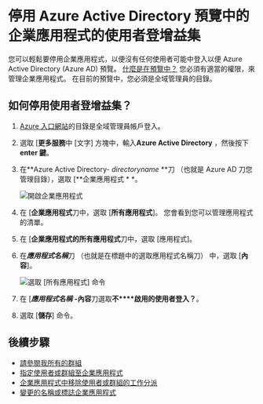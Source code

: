 <properties
    pageTitle="停用使用者登增益集的 Azure Active Directory 預覽中企業應用程式 |Microsoft Azure"
    description="如何停用企業應用程式，讓沒有任何使用者可能中登入以便 Azure Active Directory"
    services="active-directory"
    documentationCenter=""
    authors="curtand"
    manager="femila"
    editor=""/>

<tags
    ms.service="active-directory"
    ms.workload="identity"
    ms.tgt_pltfrm="na"
    ms.devlang="na"
    ms.topic="article"
    ms.date="10/17/2016"
    ms.author="curtand"/>


# <a name="disable-user-sign-ins-for-an-enterprise-app-in-azure-active-directory-preview"></a>停用 Azure Active Directory 預覽中的企業應用程式的使用者登增益集

您可以輕鬆要停用企業應用程式，以便沒有任何使用者可能中登入以便 Azure Active Directory (Azure AD) 預覽。 [什麼是在預覽中？](active-directory-preview-explainer.md) 您必須有適當的權限，來管理企業應用程式。 在目前的預覽中，您必須是全域管理員的目錄。

## <a name="how-do-i-disable-user-sign-ins"></a>如何停用使用者登增益集？

1. [Azure 入口網站](https://portal.azure.com)的目錄是全域管理員帳戶登入。

2. 選取 [**更多服務**中 [文字] 方塊中，輸入**Azure Active Directory** ，然後按下**enter 鍵**。

3. 在**Azure Active Directory- *directoryname* **刀 （也就是 Azure AD 刀您管理目錄），選取 [**企業應用程式 * *。

    ![開啟企業應用程式](./media/active-directory-coreapps-disable-app-azure-portal/open-enterprise-apps.png)

4. 在 [**企業應用程式**刀中，選取 [**所有應用程式**]。 您會看到您可以管理應用程式的清單。

5. 在 [**企業應用程式的所有應用程式**刀中，選取 [應用程式]。

6. 在***應用程式名稱***刀 （也就是在標題中的選取應用程式名稱刀） 中，選取 [**內容**]。

    ![選取 [所有應用程式] 命令](./media/active-directory-coreapps-disable-app-azure-portal/select-app.png)

7. 在 [***應用程式名稱*** **-內容**刀選取**不****啟用的使用者登入？**。

8. 選取 [**儲存**] 命令。

## <a name="next-steps"></a>後續步驟

- [請參閱我所有的群組](active-directory-groups-view-azure-portal.md)
- [指定使用者或群組至企業應用程式](active-directory-coreapps-assign-user-azure-portal.md)
- [企業應用程式中移除使用者或群組的工作分派](active-directory-coreapps-remove-assignment-azure-portal.md)
- [變更的名稱或標誌企業應用程式](active-directory-coreapps-change-app-logo-user-azure-portal.md)
